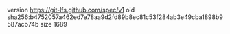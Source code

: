 version https://git-lfs.github.com/spec/v1
oid sha256:b4752057a462ed7e78aa9d2fd89b8ec81c53f284ab3e49cba1898b9587acb74b
size 1689
